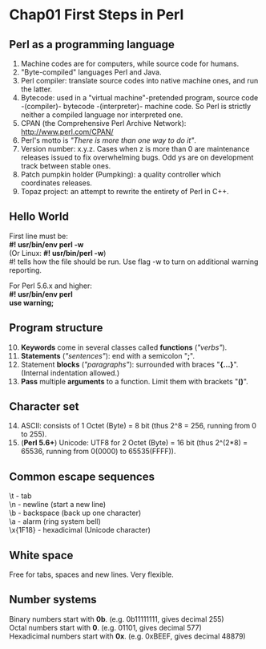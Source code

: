 # Chap01 First Steps in Perl
## Perl as a programming language
1. Machine codes are for computers, while source code for humans. 
2. "Byte-compiled" languages Perl and Java.
3. Perl compiler: translate source codes into native machine ones, and run the latter.
4. Bytecode: used in a "virtual machine"-pretended program, source code -(compiler)- bytecode -(interpreter)- machine code.
So Perl is strictly neither a compiled language nor interpreted one.
5. CPAN (the Comprehensive Perl Archive Network): http://www.perl.com/CPAN/
6. Perl's motto is _"There is more than one way to do it"_.
7. Version number: x.y.z. Cases when z is more than 0 are maintenance releases issued to fix overwhelming bugs. Odd ys are on  development track between stable ones.
8. Patch pumpkin holder (Pumpking): a quality controller which coordinates releases.
9. Topaz project: an attempt to rewrite the entirety of Perl in C++.

## Hello World
First line must be:  
**#! usr/bin/env perl -w**  
(Or Linux: **#! usr/bin/perl -w**)  
#! tells how the file should be run. Use flag -w to turn on additional warning reporting.  

For Perl 5.6.x and higher:  
**#! usr/bin/env perl  
use warning;**  
  
## Program structure
10. **Keywords** come in several classes called **functions** (_"verbs"_).
11. **Statements** (_"sentences"_): end with a semicolon "**;**".
12. Statement **blocks** (_"paragraphs"_): surrounded with braces "**{...}**". (Internal indentation allowed.)
13. **Pass** multiple **arguments** to a function. Limit them with brackets "**()**".

## Character set
14. ASCII: consists of 1 Octet (Byte) = 8 bit (thus 2^8 = 256, running from 0 to 255).
15. (**Perl 5.6+**) Unicode: UTF8 for 2 Octet (Byte) = 16 bit (thus 2^(2*8) = 65536, running from 0(0000) to 65535(FFFF)).

## Common escape sequences
\t \- tab  
\n \- newline (start a new line)  
\b \- backspace (back up one character)  
\a \- alarm (ring system bell)  
\x{1F18} \- hexadicimal (Unicode character)  

## White space
Free for tabs, spaces and new lines. Very flexible.  

## Number systems
Binary numbers start with **0b**. (e.g. 0b11111111, gives decimal 255)  
Octal numbers start with **0**. (e.g. 01101, gives decimal 577)  
Hexadicimal numbers start with **0x**. (e.g. 0xBEEF, gives decimal 48879)  
